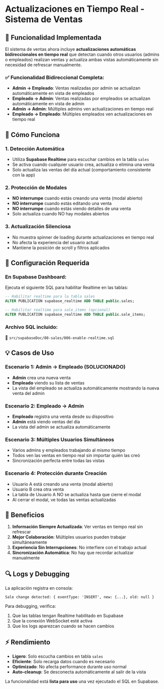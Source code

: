 # Actualizaciones en Tiempo Real - Sistema de Ventas

## 📡 Funcionalidad Implementada

El sistema de ventas ahora incluye **actualizaciones automáticas bidireccionales en tiempo real** que detectan cuando otros usuarios (admins o empleados) realizan ventas y actualiza ambas vistas automáticamente sin necesidad de refrescar manualmente.

### **✅ Funcionalidad Bidireccional Completa:**
- **Admin → Empleado**: Ventas realizadas por admin se actualizan automáticamente en vista de empleados
- **Empleado → Admin**: Ventas realizadas por empleados se actualizan automáticamente en vista de admin
- **Admin → Admin**: Múltiples admins ven actualizaciones en tiempo real
- **Empleado → Empleado**: Múltiples empleados ven actualizaciones en tiempo real

## 🔧 Cómo Funciona

### **1. Detección Automática**
- Utiliza **Supabase Realtime** para escuchar cambios en la tabla `sales`
- Se activa cuando cualquier usuario crea, actualiza o elimina una venta
- Solo actualiza las ventas del día actual (comportamiento consistente con la app)

### **2. Protección de Modales**
- **NO interrumpe** cuando estás creando una venta (modal abierto)
- **NO interrumpe** cuando estás editando una venta
- **NO interrumpe** cuando estás viendo detalles de una venta
- Solo actualiza cuando NO hay modales abiertos

### **3. Actualización Silenciosa**
- No muestra spinner de loading durante actualizaciones en tiempo real
- No afecta la experiencia del usuario actual
- Mantiene la posición de scroll y filtros aplicados

## 🚀 Configuración Requerida

### **En Supabase Dashboard:**
Ejecuta el siguiente SQL para habilitar Realtime en las tablas:

```sql
-- Habilitar realtime para la tabla sales
ALTER PUBLICATION supabase_realtime ADD TABLE public.sales;

-- Habilitar realtime para sale_items (opcional)
ALTER PUBLICATION supabase_realtime ADD TABLE public.sale_items;
```

### **Archivo SQL incluido:**
📁 `src/supabaseDoc/08-sales/006-enable-realtime.sql`

## 💡 Casos de Uso

### **Escenario 1: Admin → Empleado (SOLUCIONADO)**
- **Admin** crea una nueva venta
- **Empleado** viendo su lista de ventas
- La vista del empleado se actualiza automáticamente mostrando la nueva venta del admin

### **Escenario 2: Empleado → Admin**
- **Empleado** registra una venta desde su dispositivo
- **Admin** está viendo ventas del día
- La vista del admin se actualiza automáticamente

### **Escenario 3: Múltiples Usuarios Simultáneos**
- Varios admins y empleados trabajando al mismo tiempo
- Todos ven las ventas en tiempo real sin importar quién las creó
- Sincronización perfecta entre todas las vistas

### **Escenario 4: Protección durante Creación**
- Usuario A está creando una venta (modal abierto)
- Usuario B crea otra venta
- La tabla de Usuario A NO se actualiza hasta que cierre el modal
- Al cerrar el modal, ve todas las ventas actualizadas

## 🎯 Beneficios

1. **Información Siempre Actualizada**: Ver ventas en tiempo real sin refrescar
2. **Mejor Colaboración**: Múltiples usuarios pueden trabajar simultáneamente
3. **Experiencia Sin Interrupciones**: No interfiere con el trabajo actual
4. **Sincronización Automática**: No hay que recordar actualizar manualmente

## 🔍 Logs y Debugging

La aplicación registra en consola:
```
Sale change detected: { eventType: 'INSERT', new: {...}, old: null }
```

Para debugging, verifica:
1. Que las tablas tengan Realtime habilitado en Supabase
2. Que la conexión WebSocket esté activa
3. Que los logs aparezcan cuando se hacen cambios

## ⚡ Rendimiento

- **Ligero**: Solo escucha cambios en tabla `sales`
- **Eficiente**: Solo recarga datos cuando es necesario
- **Optimizado**: No afecta performance durante uso normal
- **Auto-cleanup**: Se desconecta automáticamente al salir de la vista

La funcionalidad está **lista para uso** una vez ejecutado el SQL en Supabase.
